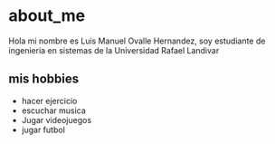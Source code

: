 # about_me
Hola mi nombre es Luis Manuel Ovalle Hernandez, soy estudiante de ingenieria en sistemas de la Universidad Rafael Landivar
## mis hobbies
* hacer ejercicio
* escuchar musica
* Jugar videojuegos
* jugar futbol
